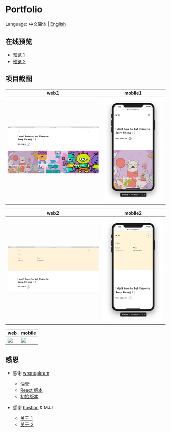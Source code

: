 # Portfolio

Language: 中文简体 | [English](README.md)

## 在线预览

- [预览 1](https://designer-portfolio-coral.vercel.app/#/)
- [预览 2](https://www.muzhui.club/)

## 项目截图

| web1                        | mobile1                        |
| --------------------------- | ------------------------------ |
| ![](./screenshots/web1.jpg) | ![](./screenshots/mobile1.png) |

| web2                        | mobile2                        |
| --------------------------- | ------------------------------ |
| ![](./screenshots/web2.jpg) | ![](./screenshots/mobile2.png) |

| web                        | mobile                        |
| -------------------------- | ----------------------------- |
| ![](./screenshots/web.gif) | ![](./screenshots/mobile.gif) |

## 感恩

- 感谢 [wrongakram](https://github.com/wrongakram)

  - [油管](https://www.youtube.com/watch?v=ig7ZPRRqMz0)
  - [React 版本](https://github.com/wrongakram/ar-episode1)
  - [初始版本](https://melriver.com/)

- 感谢 [hostloc](https://hostloc.com/forum.php) & MJJ
  - [关于 1](https://hostloc.com/thread-894527-1-1.html)
  - [关于 2](https://hostloc.com/thread-893502-1-1.html)